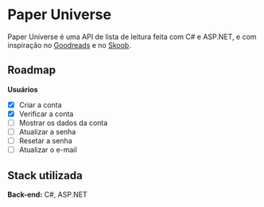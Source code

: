
# Paper Universe

Paper Universe é uma API de lista de leitura feita com C# e ASP.NET, e com inspiração no [Goodreads](https://www.goodreads.com/) e no [Skoob](https://www.skoob.com.br/).

## Roadmap

**Usuários**

- [x]  Criar a conta
- [x]  Verificar a conta
- [ ]  Mostrar os dados da conta
- [ ]  Atualizar a senha
- [ ]  Resetar a senha
- [ ]  Atualizar o e-mail
## Stack utilizada

**Back-end:** C#, ASP.NET

